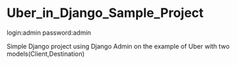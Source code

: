 # Uber_in_Django_Sample_Project
login:admin
password:admin

Simple Django project using Django Admin on the example of Uber with two models(Client,Destination)


